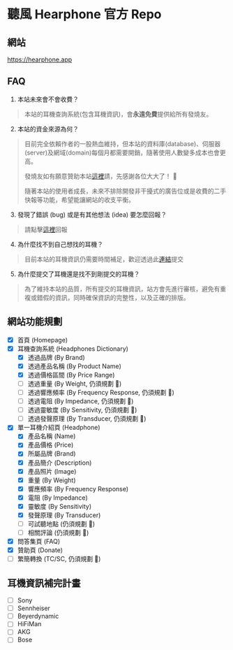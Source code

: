 # 聽風 Hearphone 官方 Repo

## 網站
https://hearphone.app

## FAQ

1. 本站未來會不會收費？
  > 本站的耳機查詢系統(包含耳機資訊)，會**永遠免費**提供給所有發燒友。
2. 本站的資金來源為何？
  > 目前完全依賴作者的一股熱血維持，但本站的資料庫(database)、伺服器(server)及網域(domain)每個月都需要開銷，隨著使用人數變多成本也會更高。
  > 
  > 發燒友如有願意贊助本站[這裡](https://hearphone.app/donate)請，先感謝各位大大了！ 🙏
  > 
  > 隨著本站的使用者成長，未來不排除開發非干擾式的廣告位或是收費的二手快報等功能，希望能讓網站的收支平衡。
3. 發現了錯誤 (bug) 或是有其他想法 (idea) 要怎麼回報？
  > 請點擊[這裡](https://github.com/Jerry-Hong/hearphone.public/issues/new/choose)回報
4. 為什麼找不到自己想找的耳機？
  > 目前本站的耳機資訊仍需要時間補足，歡迎透過此[連結](https://github.com/Jerry-Hong/hearphone.public/issues/new?assignees=Jerry-Hong&labels=%E6%8F%90%E4%BA%A4%E8%80%B3%E6%A9%9F&template=----.md&title=Sennheiser+-+HD+800+S)提交
5. 為什麼提交了耳機還是找不到剛提交的耳機？
  > 為了維持本站的品質，所有提交的耳機資訊，站方會先進行審核，避免有重複或錯假的資訊，同時確保資訊的完整性，以及正確的排版。

## 網站功能規劃
 
- [x] 首頁 (Homepage)
- [x] 耳機查詢系統 (Headphones Dictionary)
  - [x] 透過品牌 (By Brand)
  - [x] 透過產品名稱 (By Product Name)
  - [x] 透過價格區間 (By Price Range)
  - [ ] 透過重量 (By Weight, 仍須規劃 🔖)
  - [ ] 透過響應頻率 (By Frequency Response, 仍須規劃 🔖)
  - [ ] 透過電阻 (By Impedance, 仍須規劃 🔖)
  - [ ] 透過靈敏度 (By Sensitivity, 仍須規劃 🔖)
  - [ ] 透過發聲原理 (By Transducer, 仍須規劃 🔖)
- [x] 單一耳機介紹頁 (Headphone)
  - [x] 產品名稱 (Name)
  - [x] 產品價格 (Price)
  - [x] 所屬品牌 (Brand)
  - [x] 產品簡介 (Description)
  - [x] 產品照片 (Image)
  - [x] 重量 (By Weight)
  - [x] 響應頻率 (By Frequency Response)
  - [x] 電阻 (By Impedance)
  - [x] 靈敏度 (By Sensitivity)
  - [x] 發聲原理 (By Transducer)
  - [ ] 可試聽地點 (仍須規劃 🔖)
  - [ ] 相關評論 (仍須規劃 🔖)
- [x] 問答集頁 (FAQ)
- [x] 贊助頁 (Donate)
- [ ] 繁簡轉換 (TC/SC, 仍須規劃 🔖)

## 耳機資訊補完計畫

- [ ] Sony
- [ ] Sennheiser
- [ ] Beyerdynamic
- [ ] HiFiMan
- [ ] AKG
- [ ] Bose
